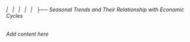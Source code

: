 ###### |   |   |   |   |   ├── Seasonal Trends and Their Relationship with Economic Cycles

*Add content here*